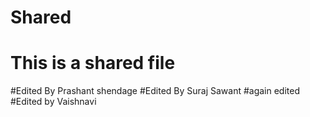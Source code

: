 # Shared
# This is a shared file
#Edited By Prashant shendage
#Edited By Suraj Sawant
#again edited
#Edited by Vaishnavi


